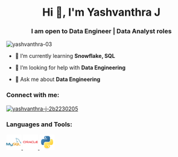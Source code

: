 <h1 align="center">Hi 👋, I'm Yashvanthra J</h1>
<h3 align="center">I am open to Data Engineer | Data Analyst roles </h3>

<p align="left"> <img src="https://komarev.com/ghpvc/?username=yashvanthra-03&label=Profile%20views&color=0e75b6&style=flat" alt="yashvanthra-03" /> </p>


- 🌱 I’m currently learning **Snowflake, SQL**

- 🤝 I’m looking for help with **Data Engineering**

- 💬 Ask me about **Data Engineering**


<h3 align="left">Connect with me:</h3>
<p align="left">
<a href="https://linkedin.com/in/yashvanthra-j-2b2230205" target="blank"><img align="center" src="https://raw.githubusercontent.com/rahuldkjain/github-profile-readme-generator/master/src/images/icons/Social/linked-in-alt.svg" alt="yashvanthra-j-2b2230205" height="30" width="40" /></a>
</p>

<h3 align="left">Languages and Tools:</h3>
<p align="left"> <a href="https://www.mysql.com/" target="_blank" rel="noreferrer"> <img src="https://raw.githubusercontent.com/devicons/devicon/master/icons/mysql/mysql-original-wordmark.svg" alt="mysql" width="40" height="40"/> </a> <a href="https://www.oracle.com/" target="_blank" rel="noreferrer"> <img src="https://raw.githubusercontent.com/devicons/devicon/master/icons/oracle/oracle-original.svg" alt="oracle" width="40" height="40"/> </a> <a href="https://www.python.org" target="_blank" rel="noreferrer"> <img src="https://raw.githubusercontent.com/devicons/devicon/master/icons/python/python-original.svg" alt="python" width="40" height="40"/> </a> </p>


